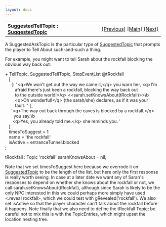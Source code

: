 ```yaml
---
layout: docs
---
```

<table width="100%" data-border="0" data-cellspacing="0"
data-cellpadding="3" data-bgcolor="#C0C0C0">
<colgroup>
<col style="width: 50%" />
<col style="width: 50%" />
</colgroup>
<tbody>
<tr>
<td style="text-align: left;"><strong>SuggestedTellTopic : <a
href="suggestedtopic.html">SuggestedTopic</a><br />
</strong></td>
<td style="text-align: right;"><a
href="suggestedasktopic.html">[Previous]</a> <a
href="generalintroduction.html">[Main]</a> <a
href="suggestedgivetopic.html">[Next]</a></td>
</tr>
</tbody>
</table>

  
A SuggestedAskTopic is the particular type of
[SuggestedTopic](suggestedtopic.html) that prompts the player to Tell
About such-and-such a thing.  
  
For example, you might want to tell Sarah about the rockfall blocking
the obvious way back out:  
  
+ TellTopic, SuggestedTellTopic, StopEventList @tRockfall  
   \[  
     {: "\<q\>We won't get out the way we came it,\</q\> you warn her, \<q\>I'm  
        afraid there's just been a rockfall, blocking the way back out  
        to the outside world!\</q\> \<\<sarah.setKnowsAbout(tRockfall)\>\>\b  
        \<q\>Oh wonderful!\</q\> {the sarah/she} declares, as if it was your  
        fault. " },  
     '\<q\>The way out back through the caves is blocked by a rockfall.\</q\>  
       you say.\b  
      \<q\>Yes, you already told me.\</q\> she reminds you. '           
   \]       
   timesToSuggest = 1  
   name = 'the rockfall'  
   isActive = entranceTunnel.blocked  
;  
  
tRockfall : Topic 'rockfall' sarahKnowsAbout = nil;  
  
Note that we set timesToSuggest here because we overrode it on
[SuggestedTopic](suggestedtopic.html) to be the length of the list, but
here only the first response is really worth seeing. In case at a later
date we want any of Sarah's responses to depend on whether she knows
about the rockfall or not, we call sarah.setKnowsAbout(tRockfall),
although since Sarah is likely to be the only NPC interested in this we
could perhaps more simply have used \<.reveal rockfall\>, which we could
test with gRevealed('rockfall'). We also set isActive so that the player
character can't talk about the rockfall before it happens. Note finally
that we also need to define the tRockfall Topic; be careful not to mix
this is with the TopicEntries, which might upset the location nesting
tree.  
  
  

